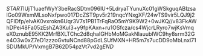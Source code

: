 $START$lUjT1uaefWyY3beRacSDtm096lU+5LdryaTYunuXc01gWSkguqABIzsalGo09WxmMLsoNxfpwo017DcZST9pv5r219nqcYNxgXF/24wTS9vir5LQJ9j2QFIDfp/elvAK0vxrokn6Uqr3V7s1PB1TrFqRaO5mY9K9W2+0wJKQ//v83FkAWhDPei48Fa05zEshZA3KuI3+y9fpKAxn+ru1OSfcza/cs4WjcrLRyro7wjKsVmqeX0znubE95KK2MrfBXLTChc2d8qhaIGHbMoMGakNlauubIWC9hy8srm32Ge4O3w0xZ7eD1zzzoGvtuNCnd88pGdLSUfMXN+HR5m7s7ucDD9oMbLnxl71SDUMkUP/VxmgB7B62D54pzVt7vd2g$END$